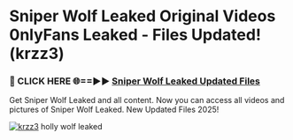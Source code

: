 # Sniper Wolf Leaked Original Videos 0nlyFans Leaked - Files Updated! (krzz3)

<h3>🔴 CLICK HERE 🌐==►► <a href="https://hetstrat.blog/NMqPAm" rel="nofollow">Sniper Wolf Leaked Updated Files</a></h3>

Get Sniper Wolf Leaked and all content. Now you can access all videos and pictures of Sniper Wolf Leaked. New Updated Files 2025!

[![krzz3](https://i.imgur.com/K7sEzmb.gif)](https://hetstrat.blog/NMqPAm)
holly wolf leaked